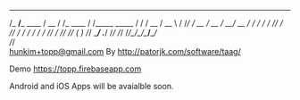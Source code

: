 
  ______               ____  __          __            
 /_  __/___  ____     / __ \/ /_  ____  / /_____  _____
  / / / __ \/ __ \   / /_/ / __ \/ __ \/ __/ __ \/ ___/
 / / / /_/ / /_/ /  / ____/ / / / /_/ / /_/ /_/ (__  ) 
/_/  \____/ .___/  /_/   /_/ /_/\____/\__/\____/____/  
         /_/                          
                    hunkim+topp@gmail.com
                    By http://patorjk.com/software/taag/

Demo https://topp.firebaseapp.com

Android and iOS Apps will be avaialble soon.


